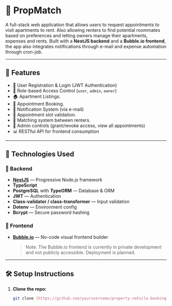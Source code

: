 # 🏡 PropMatch

A full-stack web application that allows users to request appointments to visit apartments to rent. Also allowing renters to find potential roommates based on preferences and letting owners manage their apartments, expenses and rents. Built with a **NestJS backend** and a **Bubble.io frontend**, the app also integrates notifications through e-mail and expense automation through cron-job.

---

## 🚀 Features

- 📄 User Registration & Login (JWT Authentication)
- 👤 Role-based Access Control (`user`, `admin`, `owner`)
- 🏠 Apartment Listings.
- 📅 Appointment Booking.
- 🔔 Notification System (via e-mail)
- 📆 Appointment slot validation.
- 👤 Matching system between renters.
- 🔐 Admin controls (grant/revoke access, view all appointments)
- 📊 RESTful API for frontend consumption

---

## 🧱 Technologies Used

### 🔧 Backend
- **[NestJS](https://nestjs.com/)** — Progressive Node.js framework
- **TypeScript**
- **PostgreSQL** with **TypeORM** — Database & ORM
- **JWT** — Authentication
- **Class-validator / class-transformer** — Input validation
- **Dotenv** — Environment config
- **Bcrypt** — Secure password hashing

### 🎨 Frontend
- **[Bubble.io](https://bubble.io)** — No-code visual frontend builder  
  > Note: The Bubble.io frontend is currently in private development and not publicly accessible. Deployment is planned.

---

## 🛠️ Setup Instructions

1. **Clone the repo:**
   ```bash
   git clone [https://github.com/yourusername/property-vehicle-booking-api.git](https://github.com/FranBondino/propmatch-be)


